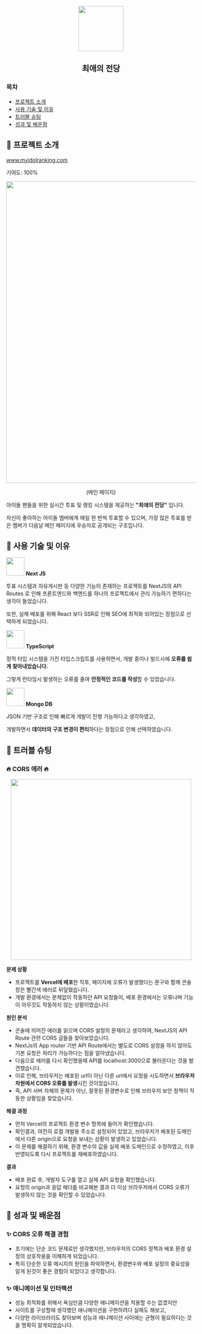 <p align="center">
  <img src="https://github.com/user-attachments/assets/21f2b1e8-d34f-4917-8d89-5ba48bf73ac1" width="120"/>
</p>
<h2 align="center">최애의 전당</h1>

### 목차
- [프로젝트 소개](#프로젝트-소개)
- [사용 기술 및 이유](#프로젝트-소개)
- [트러블 슈팅](#프로젝트-소개)
- [성과 및 배운점](#프로젝트-소개)

## 📍 프로젝트 소개
<a href="https://www.myidolranking.com" target="blank">www.myidolranking.com</a>
<p>기여도: 100%</p>
<p align="center">
  <img src="https://github.com/user-attachments/assets/477aa3e9-827a-4563-ae41-9b1a20898169" width="800"/>
</p>
<p align="center">(메인 페이지)</p>
<p>아이돌 팬들을 위한 실시간 투표 및 랭킹 시스템을 제공하는 <strong>"최애의 전당"</strong> 입니다.</p>
<p>자신이 좋아하는 아이돌 멤버에게 매일 한 번씩 투표할 수 있으며, 가장 많은 투표를 받은 멤버가 다음날 메인 페이지에 우승자로 공개되는 구조입니다.</p>

## 📍 사용 기술 및 이유
<p>
  <img src="https://github.com/user-attachments/assets/382dea93-0af9-4e8a-8d17-364780745d36" width="48">
  <strong>Next JS</strong>
</p>
<p>투표 시스템과 자유게시판 등 다양한 기능이 존재하는 프로젝트를 NextJS의 API Routes 로 인해 프론트엔드와 백엔드를 하나의 프로젝트에서 관리 가능하기 편하다는 생각이 들었습니다.</p>
<p>또한, 실제 배포를 위해 React 보다 SSR로 인해 SEO에 최적화 되어있는 장점으로 선택하게 되었습니다.</p>

<p>
  <img src="https://github.com/user-attachments/assets/6a9b273e-d93a-40f9-8a9e-3a956bc2648b" width="48">
  <strong>TypeScript</strong>
</p>
<p>정적 타입 시스템을 가진 타입스크립트를 사용하면서, 개발 중이나 빌드시에 <strong>오류를 쉽게 찾아내었습니다.</strong></p>
<p>그렇게 런타임시 발생하는 오류를 줄여 <strong>안정적인 코드를 작성</strong>할 수 있었습니다.</p>

<p>
  <img src="https://github.com/user-attachments/assets/78e19658-3cdb-4325-84aa-7b26a30e1068" width="48">
  <strong>Mongo DB</strong>
</p>
<p>JSON 기반 구조로 인해 빠르게 개발이 진행 가능하다고 생각하였고,</p>
<p>개발하면서 <strong>데이터의 구조 변경이 편리</strong>하다는 장점으로 인해 선택하였습니다.</p>

## 📍 트러블 슈팅

### 🔥 CORS 에러 🔥

<p align="center">
  <img src="https://github.com/user-attachments/assets/2b0a34a3-64d4-46f7-b73d-1d99b3694d8a" width="480">
</p>
<p><strong>문제 상황</strong></p>
<ul>
  <li>프로젝트를 <strong>Vercel에 배포</strong>한 직후, 페이지에 오류가 발생했다는 문구와 함께 콘솔창은 빨간색 에러로 뒤덮혔습니다.</li>
  <li>개발 환경에서는 문제없이 작동하던 API 요청들이, 배포 환경에서는 오류나며 기능이 아무것도 작동하지 않는 상황이였습니다.</li>
</ul>
<p><strong>원인 분석</strong></p>
<ul>
  <li>콘솔에 띄어진 에러를 읽으며 CORS 설정의 문제라고 생각하여, NextJS의 API Route 관련 CORS 글들을 찾아보았습니다.</li>
  <li>NextJs의 App router 기반 API Route에서는 별도로 CORS 설정을 하지 않아도 기본 요청은 처리가 가능하다는 점을 알아냈습니다.</li>
  <li>다음으로 에러를 다시 확인했을때 API를 localhost:3000으로 불러온다는 것을 발견했습니다.</li>
  <li>이로 인해, 브라우저는 배포된 url이 아닌 다른 url에서 요청을 시도하면서 <strong>브라우저 차원에서 CORS 오류를 발생</strong>시킨 것이었습니다.</li>
  <li>즉, API 서버 자체의 문제가 아닌, 잘못된 환경변수로 인해 브라우저 보안 정책이 작동한 상황임을 찾았습니다.</li>
</ul>
<p><strong>해결 과정</strong></p>
<ul>
  <li>먼저 Vercel의 프로젝트 환경 변수 항목에 들어가 확인했습니다.</li>
  <li>확인결과, 여전히 로컬 개발용 주소로 설정되어 있었고, 브라우저가 배포된 도메인에서 다른 origin으로 요청을 보내는 상황이 발생하고 있었습니다.</li>
  <li>이 문제를 해결하기 위해, 환경 변수의 값을 실제 배포 도메인으로 수정하였고, 이후 반영되도록 다시 프로젝트를 재배포하였습니다.</li>
</ul>
<p><strong>결과</strong></p>
<ul>
  <li>배포 완료 후, 개발자 도구를 열고 실제 API 요청을 확인했습니다.</li>
  <li>요청의 origin과 응답 헤더를 비교해본 결과 더 이상 브라우저에서 CORS 오류가 발생하지 않는 것을 확인할 수 있었습니다.</li>
</ul>


## 📍 성과 및 배운점

### ✨ CORS 오류 해결 경험
<ul>
  <li>초기에는 단순 코드 문제로만 생각했지만, 브라우저의 CORS 정책과 배포 환경 설정의 상호작용을 이해하게 되었습니다.</li>
  <li>특히 단순한 오류 메시지의 원인을 파악하면서, 환경변수와 배포 설정의 중요성을 알게 된것이 좋은 경험이 되었다고 생각합니다.</li>
</ul>

### ✨ 애니메이션 및 인터랙션
<ul>
  <li>성능 최적화를 위해서 욕심만큼 다양한 애니메이션을 적용할 수는 없겠지만</li>
  <li>사이트를 구상할때 생각했던 애니메이션을 구현하려다 실패도 해보고,</li>
  <li>다양한 라이브러리도 찾아보며 성능과 애니메이션 사이에는 균형이 필요하다는 것을 명확히 알게되었습니다.</li>
</ul>
